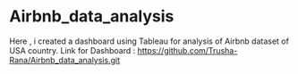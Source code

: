 # Airbnb_data_analysis
Here , i created a dashboard using Tableau for analysis of Airbnb dataset of USA country.
Link for Dashboard : https://github.com/Trusha-Rana/Airbnb_data_analysis.git
